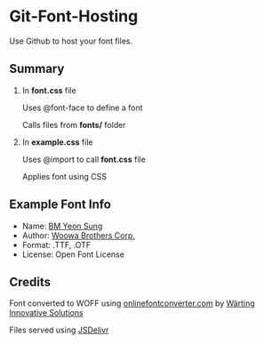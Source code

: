 # Git-Font-Hosting
Use Github to host your font files.

## Summary
1. In **font.css** file

   Uses @font-face to define a font
   
   Calls files from **fonts/** folder
   
1. In **example.css** file

   Uses @import to call **font.css** file
   
   Applies font using CSS

## Example Font Info
- Name: [BM Yeon Sung](http://font.woowahan.com/yeonsung/)
- Author: [Woowa Brothers Corp.](http://www.woowahan.com/)
- Format: .TTF, .OTF
- License: Open Font License

## Credits
Font converted to WOFF using [onlinefontconverter.com](http://onlinefontconverter.com) by [Wärting Innovative Solutions](http://warting.se/)

Files served using [JSDelivr](https://www.jsdelivr.com/)
